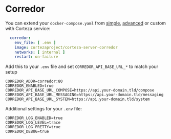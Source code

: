 # Corredor

You can extend your `docker-compose.yaml` from [simple](simple.md), [advanced](advanced.md) or custom
 with Corteza service:

```yaml
  corredor:
    env_file: [ .env ]
    image: cortezaproject/corteza-server-corredor
    networks: [ internal ]
    restart: on-failure
```

Add this to your `.env` file and set `CORREDOR_API_BASE_URL_*` to match your setup 
```dotenv
CORREDOR_ADDR=corredor:80
CORREDOR_ENABLED=true
CORREDOR_API_BASE_URL_COMPOSE=https://api.your-domain.tld/compose
CORREDOR_API_BASE_URL_MESSAGING=https://api.your-domain.tld/messaging
CORREDOR_API_BASE_URL_SYSTEM=https://api.your-domain.tld/system
``` 


Additional settings for your `.env` file:
```dotenv
CORREDOR_LOG_ENABLED=true
CORREDOR_LOG_LEVEL=trace
CORREDOR_LOG_PRETTY=true
CORREDOR_DEBUG=true
```
